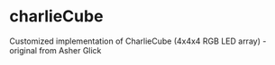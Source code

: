 # charlieCube
Customized implementation of CharlieCube (4x4x4 RGB LED array) - original from Asher Glick

